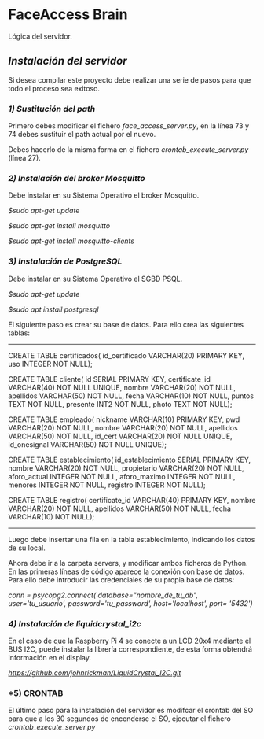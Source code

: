 # FaceAccess Brain

Lógica del servidor.



## *Instalación del servidor*

Si desea compilar este proyecto debe realizar una serie de pasos para que todo el proceso sea exitoso.

### *1) Sustitución del path*

Primero debes modificar el fichero *face_access_server.py*, en la línea 73 y 74 debes sustituir el path actual por el nuevo.

Debes hacerlo de la misma forma en el fichero *crontab_execute_server.py* (línea 27).

### *2) Instalación del broker Mosquitto*

Debe instalar en su Sistema Operativo el broker Mosquitto.

*$sudo apt-get update*

*$sudo apt-get install mosquitto*

*$sudo apt-get install mosquitto-clients*

### *3) Instalación de PostgreSQL*

Debe instalar en su Sistema Operativo el SGBD PSQL.

*$sudo apt-get update*

*$sudo apt install postgresql*

El siguiente paso es crear su base de datos. Para ello crea las siguientes tablas:

----------------------------------------------------

CREATE TABLE certificados(
    id_certificado VARCHAR(20) PRIMARY KEY,
    uso INTEGER NOT NULL);

CREATE TABLE cliente(
    id SERIAL PRIMARY KEY,
    certificate_id VARCHAR(40) NOT NULL UNIQUE,
    nombre VARCHAR(20) NOT NULL,
    apellidos VARCHAR(50) NOT NULL,
    fecha VARCHAR(10) NOT NULL,
    puntos TEXT NOT NULL,
    presente INT2 NOT NULL,
    photo TEXT NOT NULL);
    
CREATE TABLE empleado(
    nickname VARCHAR(10) PRIMARY KEY,
    pwd VARCHAR(20) NOT NULL,
    nombre VARCHAR(20) NOT NULL,
    apellidos VARCHAR(50) NOT NULL,
    id_cert VARCHAR(20) NOT NULL UNIQUE,
    id_onesignal VARCHAR(50) NOT NULL UNIQUE);

CREATE TABLE establecimiento(
    id_establecimiento SERIAL PRIMARY KEY,
    nombre VARCHAR(20) NOT NULL,
    propietario VARCHAR(20) NOT NULL,
    aforo_actual INTEGER NOT NULL,
    aforo_maximo INTEGER NOT NULL,
    menores INTEGER NOT NULL,
    registro INTEGER NOT NULL);

CREATE TABLE registro(
    certificate_id VARCHAR(40) PRIMARY KEY,
    nombre VARCHAR(20) NOT NULL,
    apellidos VARCHAR(50) NOT NULL,
    fecha VARCHAR(10) NOT NULL);

----------------------------------------------------

Luego debe insertar una fila en la tabla establecimiento, indicando los datos de su local.

Ahora debe ir a la carpeta servers, y modificar ambos ficheros de Python. En las primeras líneas de código aparece la conexión con base de datos. Para ello debe introducir las credenciales de su propia base de datos:

*conn = psycopg2.connect( database="nombre_de_tu_db", user='tu_usuario', password='tu_password', host='localhost', port= '5432')*

### *4) Instalación de liquidcrystal_i2c*

En el caso de que la Raspberry Pi 4 se conecte a un LCD 20x4 mediante el BUS I2C, puede instalar la librería correspondiente, de esta forma obtendrá información en el display.

*https://github.com/johnrickman/LiquidCrystal_I2C.git*


### *5) CRONTAB

El último paso para la instalación del servidor es modifcar el crontab del SO para que a los 30 segundos de encenderse el SO, ejecutar el fichero *crontab_execute_server.py*
